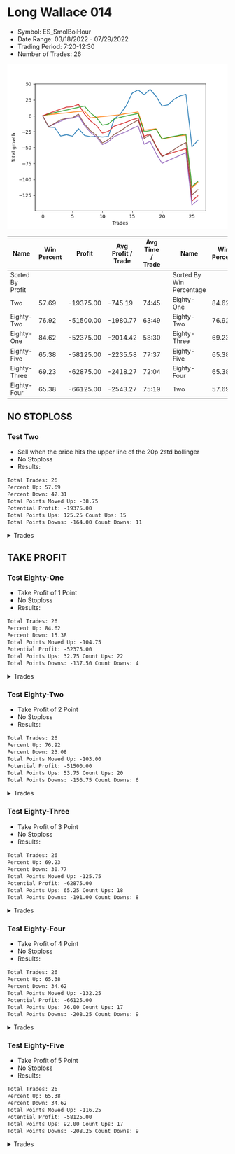 # Long Wallace 014 
- Symbol: ES_SmolBoiHour
- Date Range: 03/18/2022 - 07/29/2022
- Trading Period: 7:20-12:30
- Number of Trades: 26

![Plot](LongWallace014ES_SmolBoiHour.png)

| Name | Win Percent | Profit | Avg Profit / Trade | Avg Time / Trade |      | Name | Win Percent | Profit | Avg Profit / Trade | Avg Time / Trade |
| ---- | ----------- | ------ | ------------------ | ---------------- | ---- | ---- | ----------- | ------ | ------------------ | ---------------- |
| Sorted By <br> Profit | | | | | | Sorted By <br> Win Percentage ||||
| Two | 57.69 | -19375.00 | -745.19 | 74:45 |     | Eighty-One | 84.62 | -52375.00 | -2014.42 | 58:30 |
| Eighty-Two | 76.92 | -51500.00 | -1980.77 | 63:49 |     | Eighty-Two | 76.92 | -51500.00 | -1980.77 | 63:49 |
| Eighty-One | 84.62 | -52375.00 | -2014.42 | 58:30 |     | Eighty-Three | 69.23 | -62875.00 | -2418.27 | 72:04 |
| Eighty-Five | 65.38 | -58125.00 | -2235.58 | 77:37 |     | Eighty-Five | 65.38 | -58125.00 | -2235.58 | 77:37 |
| Eighty-Three | 69.23 | -62875.00 | -2418.27 | 72:04 |     | Eighty-Four | 65.38 | -66125.00 | -2543.27 | 75:19 |
| Eighty-Four | 65.38 | -66125.00 | -2543.27 | 75:19 |     | Two | 57.69 | -19375.00 | -745.19 | 74:45 |

## NO STOPLOSS

### Test Two
* Sell when the price hits the upper line of the 20p 2std bollinger
* No Stoploss
* Results:
```
Total Trades: 26
Percent Up: 57.69
Percent Down: 42.31
Total Points Moved Up: -38.75
Potential Profit: -19375.00
Total Points Ups: 125.25 Count Ups: 15
Total Points Downs: -164.00 Count Downs: 11
```

<details><summary>Trades</summary>

<code>In: 2022-03-21 09:35:00		Out: 2022-03-21 10:34:05		Total Position Time: 59:05		Total Move Up: -17.75		Total to Date: -17.75</code> <br />
<code>In: 2022-03-23 09:14:00		Out: 2022-03-23 10:13:55		Total Position Time: 59:55		Total Move Up: -0.50		Total to Date: -18.25</code> <br />
<code>In: 2022-03-23 09:47:00		Out: 2022-03-23 10:46:55		Total Position Time: 59:55		Total Move Up: -13.50		Total to Date: -31.75</code> <br />
<code>In: 2022-03-23 10:28:00		Out: 2022-03-23 10:54:25		Total Position Time: 26:25		Total Move Up: 2.00		Total to Date: -29.75</code> <br />
<code>In: 2022-03-25 08:14:00		Out: 2022-03-25 08:41:45		Total Position Time: 27:45		Total Move Up: -2.25		Total to Date: -32.00</code> <br />
<code>In: 2022-03-25 08:29:00		Out: 2022-03-25 08:41:45		Total Position Time: 12:45		Total Move Up: 11.75		Total to Date: -20.25</code> <br />
<code>In: 2022-03-28 08:27:00		Out: 2022-03-28 09:07:10		Total Position Time: 40:10		Total Move Up: -10.50		Total to Date: -30.75</code> <br />
<code>In: 2022-03-31 09:16:00		Out: 2022-03-31 09:44:20		Total Position Time: 28:20		Total Move Up: -2.25		Total to Date: -33.00</code> <br />
<code>In: 2022-03-31 09:23:00		Out: 2022-03-31 09:44:20		Total Position Time: 21:20		Total Move Up: 0.50		Total to Date: -32.50</code> <br />
<code>In: 2022-04-18 08:29:00		Out: 2022-04-18 08:59:35		Total Position Time: 30:35		Total Move Up: -0.75		Total to Date: -33.25</code> <br />
<code>In: 2022-04-20 09:14:00		Out: 2022-04-20 09:31:05		Total Position Time: 17:05		Total Move Up: 0.75		Total to Date: -32.50</code> <br />
<code>In: 2022-05-04 11:36:00		Out: 2022-05-04 11:43:45		Total Position Time: 07:45		Total Move Up: 27.50		Total to Date: -5.00</code> <br />
<code>In: 2022-05-13 11:07:00		Out: 2022-05-13 11:31:20		Total Position Time: 24:20		Total Move Up: 7.75		Total to Date: 2.75</code> <br />
<code>In: 2022-05-17 11:24:00		Out: 2022-05-17 11:40:00		Total Position Time: 16:00		Total Move Up: 13.00		Total to Date: 15.75</code> <br />
<code>In: 2022-05-19 10:51:00		Out: 2022-05-19 10:55:15		Total Position Time: 04:15		Total Move Up: 19.75		Total to Date: 35.50</code> <br />
<code>In: 2022-05-25 09:29:00		Out: 2022-05-25 09:45:20		Total Position Time: 16:20		Total Move Up: 5.25		Total to Date: 40.75</code> <br />
<code>In: 2022-06-06 08:15:00		Out: 2022-06-06 08:43:00		Total Position Time: 28:00		Total Move Up: -7.75		Total to Date: 33.00</code> <br />
<code>In: 2022-06-08 08:05:00		Out: 2022-06-08 08:14:00		Total Position Time: 09:00		Total Move Up: 8.50		Total to Date: 41.50</code> <br />
<code>In: 2022-06-08 09:29:00		Out: 2022-06-08 09:59:10		Total Position Time: 30:10		Total Move Up: -10.75		Total to Date: 30.75</code> <br />
<code>In: 2022-06-15 07:35:00		Out: 2022-06-15 08:34:55		Total Position Time: 59:55		Total Move Up: -15.50		Total to Date: 15.25</code> <br />
<code>In: 2022-06-27 10:45:00		Out: 2022-06-27 11:13:35		Total Position Time: 28:35		Total Move Up: 2.00		Total to Date: 17.25</code> <br />
<code>In: 2022-06-29 08:25:00		Out: 2022-06-29 08:34:40		Total Position Time: 09:40		Total Move Up: 8.50		Total to Date: 25.75</code> <br />
<code>In: 2022-07-05 08:04:00		Out: 2022-07-05 08:17:55		Total Position Time: 13:55		Total Move Up: 5.50		Total to Date: 31.25</code> <br />
<code>In: 2022-07-08 09:44:00		Out: 2022-07-08 10:10:30		Total Position Time: 26:30		Total Move Up: 2.50		Total to Date: 33.75</code> <br />
<code>In: 2022-07-12 11:36:00		Out: 2022-07-14 08:46:00		Total Position Time: 1270:00		Total Move Up: -82.50		Total to Date: -48.75</code> <br />
<code>In: 2022-07-29 08:29:00		Out: 2022-07-29 08:45:00		Total Position Time: 16:00		Total Move Up: 10.00		Total to Date: -38.75</code> <br />


</details>

## TAKE PROFIT

### Test Eighty-One
* Take Profit of 1 Point
* No Stoploss
* Results:
```
Total Trades: 26
Percent Up: 84.62
Percent Down: 15.38
Total Points Moved Up: -104.75
Potential Profit: -52375.00
Total Points Ups: 32.75 Count Ups: 22
Total Points Downs: -137.50 Count Downs: 4
```

<details><summary>Trades</summary>

<code>In: 2022-03-21 09:35:00		Out: 2022-03-21 09:44:55		Total Position Time: 09:55		Total Move Up: 1.75		Total to Date: 1.75</code> <br />
<code>In: 2022-03-23 09:14:00		Out: 2022-03-23 09:14:10		Total Position Time: 00:10		Total Move Up: 1.00		Total to Date: 2.75</code> <br />
<code>In: 2022-03-23 09:47:00		Out: 2022-03-23 09:47:35		Total Position Time: 00:35		Total Move Up: 1.00		Total to Date: 3.75</code> <br />
<code>In: 2022-03-23 10:28:00		Out: 2022-03-23 10:34:30		Total Position Time: 06:30		Total Move Up: 0.75		Total to Date: 4.50</code> <br />
<code>In: 2022-03-25 08:14:00		Out: 2022-03-25 08:15:50		Total Position Time: 01:50		Total Move Up: 1.25		Total to Date: 5.75</code> <br />
<code>In: 2022-03-25 08:29:00		Out: 2022-03-25 08:29:10		Total Position Time: 00:10		Total Move Up: 1.00		Total to Date: 6.75</code> <br />
<code>In: 2022-03-28 08:27:00		Out: 2022-03-28 08:27:45		Total Position Time: 00:45		Total Move Up: 0.75		Total to Date: 7.50</code> <br />
<code>In: 2022-03-31 09:16:00		Out: 2022-03-31 10:15:55		Total Position Time: 59:55		Total Move Up: -10.75		Total to Date: -3.25</code> <br />
<code>In: 2022-03-31 09:23:00		Out: 2022-03-31 09:44:50		Total Position Time: 21:50		Total Move Up: 1.00		Total to Date: -2.25</code> <br />
<code>In: 2022-04-18 08:29:00		Out: 2022-04-18 08:29:25		Total Position Time: 00:25		Total Move Up: 1.00		Total to Date: -1.25</code> <br />
<code>In: 2022-04-20 09:14:00		Out: 2022-04-20 09:18:50		Total Position Time: 04:50		Total Move Up: 1.00		Total to Date: -0.25</code> <br />
<code>In: 2022-05-04 11:36:00		Out: 2022-05-04 11:36:10		Total Position Time: 00:10		Total Move Up: 0.75		Total to Date: 0.50</code> <br />
<code>In: 2022-05-13 11:07:00		Out: 2022-05-13 11:09:25		Total Position Time: 02:25		Total Move Up: 1.25		Total to Date: 1.75</code> <br />
<code>In: 2022-05-17 11:24:00		Out: 2022-05-17 11:24:25		Total Position Time: 00:25		Total Move Up: 1.75		Total to Date: 3.50</code> <br />
<code>In: 2022-05-19 10:51:00		Out: 2022-05-19 10:51:15		Total Position Time: 00:15		Total Move Up: 1.00		Total to Date: 4.50</code> <br />
<code>In: 2022-05-25 09:29:00		Out: 2022-05-25 09:30:00		Total Position Time: 01:00		Total Move Up: 1.50		Total to Date: 6.00</code> <br />
<code>In: 2022-06-06 08:15:00		Out: 2022-06-06 09:14:55		Total Position Time: 59:55		Total Move Up: -28.75		Total to Date: -22.75</code> <br />
<code>In: 2022-06-08 08:05:00		Out: 2022-06-08 08:05:10		Total Position Time: 00:10		Total Move Up: 1.25		Total to Date: -21.50</code> <br />
<code>In: 2022-06-08 09:29:00		Out: 2022-06-08 09:29:15		Total Position Time: 00:15		Total Move Up: 1.00		Total to Date: -20.50</code> <br />
<code>In: 2022-06-15 07:35:00		Out: 2022-06-15 08:34:55		Total Position Time: 59:55		Total Move Up: -15.50		Total to Date: -36.00</code> <br />
<code>In: 2022-06-27 10:45:00		Out: 2022-06-27 10:51:15		Total Position Time: 06:15		Total Move Up: 1.25		Total to Date: -34.75</code> <br />
<code>In: 2022-06-29 08:25:00		Out: 2022-06-29 08:25:15		Total Position Time: 00:15		Total Move Up: 1.75		Total to Date: -33.00</code> <br />
<code>In: 2022-07-05 08:04:00		Out: 2022-07-05 08:04:10		Total Position Time: 00:10		Total Move Up: 1.75		Total to Date: -31.25</code> <br />
<code>In: 2022-07-08 09:44:00		Out: 2022-07-08 09:44:20		Total Position Time: 00:20		Total Move Up: 0.75		Total to Date: -30.50</code> <br />
<code>In: 2022-07-12 11:36:00		Out: 2022-07-14 08:46:00		Total Position Time: 1270:00		Total Move Up: -82.50		Total to Date: -113.00</code> <br />
<code>In: 2022-07-29 08:29:00		Out: 2022-07-29 08:42:00		Total Position Time: 13:00		Total Move Up: 8.25		Total to Date: -104.75</code> <br />


</details>

### Test Eighty-Two
* Take Profit of 2 Point
* No Stoploss
* Results:
```
Total Trades: 26
Percent Up: 76.92
Percent Down: 23.08
Total Points Moved Up: -103.00
Potential Profit: -51500.00
Total Points Ups: 53.75 Count Ups: 20
Total Points Downs: -156.75 Count Downs: 6
```

<details><summary>Trades</summary>

<code>In: 2022-03-21 09:35:00		Out: 2022-03-21 09:45:00		Total Position Time: 10:00		Total Move Up: 2.50		Total to Date: 2.50</code> <br />
<code>In: 2022-03-23 09:14:00		Out: 2022-03-23 09:14:55		Total Position Time: 00:55		Total Move Up: 2.50		Total to Date: 5.00</code> <br />
<code>In: 2022-03-23 09:47:00		Out: 2022-03-23 09:48:20		Total Position Time: 01:20		Total Move Up: 2.00		Total to Date: 7.00</code> <br />
<code>In: 2022-03-23 10:28:00		Out: 2022-03-23 10:54:25		Total Position Time: 26:25		Total Move Up: 2.00		Total to Date: 9.00</code> <br />
<code>In: 2022-03-25 08:14:00		Out: 2022-03-25 08:16:05		Total Position Time: 02:05		Total Move Up: 2.25		Total to Date: 11.25</code> <br />
<code>In: 2022-03-25 08:29:00		Out: 2022-03-25 08:29:20		Total Position Time: 00:20		Total Move Up: 2.00		Total to Date: 13.25</code> <br />
<code>In: 2022-03-28 08:27:00		Out: 2022-03-28 08:28:10		Total Position Time: 01:10		Total Move Up: 2.00		Total to Date: 15.25</code> <br />
<code>In: 2022-03-31 09:16:00		Out: 2022-03-31 10:15:55		Total Position Time: 59:55		Total Move Up: -10.75		Total to Date: 4.50</code> <br />
<code>In: 2022-03-31 09:23:00		Out: 2022-03-31 10:22:55		Total Position Time: 59:55		Total Move Up: -7.25		Total to Date: -2.75</code> <br />
<code>In: 2022-04-18 08:29:00		Out: 2022-04-18 09:28:55		Total Position Time: 59:55		Total Move Up: -12.00		Total to Date: -14.75</code> <br />
<code>In: 2022-04-20 09:14:00		Out: 2022-04-20 09:31:35		Total Position Time: 17:35		Total Move Up: 1.75		Total to Date: -13.00</code> <br />
<code>In: 2022-05-04 11:36:00		Out: 2022-05-04 11:36:40		Total Position Time: 00:40		Total Move Up: 8.25		Total to Date: -4.75</code> <br />
<code>In: 2022-05-13 11:07:00		Out: 2022-05-13 11:09:30		Total Position Time: 02:30		Total Move Up: 2.25		Total to Date: -2.50</code> <br />
<code>In: 2022-05-17 11:24:00		Out: 2022-05-17 11:24:35		Total Position Time: 00:35		Total Move Up: 2.25		Total to Date: -0.25</code> <br />
<code>In: 2022-05-19 10:51:00		Out: 2022-05-19 10:51:20		Total Position Time: 00:20		Total Move Up: 2.00		Total to Date: 1.75</code> <br />
<code>In: 2022-05-25 09:29:00		Out: 2022-05-25 09:30:05		Total Position Time: 01:05		Total Move Up: 1.75		Total to Date: 3.50</code> <br />
<code>In: 2022-06-06 08:15:00		Out: 2022-06-06 09:14:55		Total Position Time: 59:55		Total Move Up: -28.75		Total to Date: -25.25</code> <br />
<code>In: 2022-06-08 08:05:00		Out: 2022-06-08 08:05:25		Total Position Time: 00:25		Total Move Up: 2.00		Total to Date: -23.25</code> <br />
<code>In: 2022-06-08 09:29:00		Out: 2022-06-08 09:29:55		Total Position Time: 00:55		Total Move Up: 2.25		Total to Date: -21.00</code> <br />
<code>In: 2022-06-15 07:35:00		Out: 2022-06-15 08:34:55		Total Position Time: 59:55		Total Move Up: -15.50		Total to Date: -36.50</code> <br />
<code>In: 2022-06-27 10:45:00		Out: 2022-06-27 10:54:20		Total Position Time: 09:20		Total Move Up: 2.50		Total to Date: -34.00</code> <br />
<code>In: 2022-06-29 08:25:00		Out: 2022-06-29 08:25:15		Total Position Time: 00:15		Total Move Up: 1.75		Total to Date: -32.25</code> <br />
<code>In: 2022-07-05 08:04:00		Out: 2022-07-05 08:04:30		Total Position Time: 00:30		Total Move Up: 1.75		Total to Date: -30.50</code> <br />
<code>In: 2022-07-08 09:44:00		Out: 2022-07-08 09:44:35		Total Position Time: 00:35		Total Move Up: 1.75		Total to Date: -28.75</code> <br />
<code>In: 2022-07-12 11:36:00		Out: 2022-07-14 08:46:00		Total Position Time: 1270:00		Total Move Up: -82.50		Total to Date: -111.25</code> <br />
<code>In: 2022-07-29 08:29:00		Out: 2022-07-29 08:42:00		Total Position Time: 13:00		Total Move Up: 8.25		Total to Date: -103.00</code> <br />


</details>

### Test Eighty-Three
* Take Profit of 3 Point
* No Stoploss
* Results:
```
Total Trades: 26
Percent Up: 69.23
Percent Down: 30.77
Total Points Moved Up: -125.75
Potential Profit: -62875.00
Total Points Ups: 65.25 Count Ups: 18
Total Points Downs: -191.00 Count Downs: 8
```

<details><summary>Trades</summary>

<code>In: 2022-03-21 09:35:00		Out: 2022-03-21 09:49:45		Total Position Time: 14:45		Total Move Up: 3.75		Total to Date: 3.75</code> <br />
<code>In: 2022-03-23 09:14:00		Out: 2022-03-23 09:15:15		Total Position Time: 01:15		Total Move Up: 3.25		Total to Date: 7.00</code> <br />
<code>In: 2022-03-23 09:47:00		Out: 2022-03-23 09:52:30		Total Position Time: 05:30		Total Move Up: 3.50		Total to Date: 10.50</code> <br />
<code>In: 2022-03-23 10:28:00		Out: 2022-03-23 10:54:50		Total Position Time: 26:50		Total Move Up: 3.00		Total to Date: 13.50</code> <br />
<code>In: 2022-03-25 08:14:00		Out: 2022-03-25 09:13:55		Total Position Time: 59:55		Total Move Up: 0.75		Total to Date: 14.25</code> <br />
<code>In: 2022-03-25 08:29:00		Out: 2022-03-25 08:29:55		Total Position Time: 00:55		Total Move Up: 3.75		Total to Date: 18.00</code> <br />
<code>In: 2022-03-28 08:27:00		Out: 2022-03-28 09:26:55		Total Position Time: 59:55		Total Move Up: -15.25		Total to Date: 2.75</code> <br />
<code>In: 2022-03-31 09:16:00		Out: 2022-03-31 10:15:55		Total Position Time: 59:55		Total Move Up: -10.75		Total to Date: -8.00</code> <br />
<code>In: 2022-03-31 09:23:00		Out: 2022-03-31 10:22:55		Total Position Time: 59:55		Total Move Up: -7.25		Total to Date: -15.25</code> <br />
<code>In: 2022-04-18 08:29:00		Out: 2022-04-18 09:28:55		Total Position Time: 59:55		Total Move Up: -12.00		Total to Date: -27.25</code> <br />
<code>In: 2022-04-20 09:14:00		Out: 2022-04-20 09:32:30		Total Position Time: 18:30		Total Move Up: 2.75		Total to Date: -24.50</code> <br />
<code>In: 2022-05-04 11:36:00		Out: 2022-05-04 11:36:40		Total Position Time: 00:40		Total Move Up: 8.25		Total to Date: -16.25</code> <br />
<code>In: 2022-05-13 11:07:00		Out: 2022-05-13 11:09:35		Total Position Time: 02:35		Total Move Up: 3.00		Total to Date: -13.25</code> <br />
<code>In: 2022-05-17 11:24:00		Out: 2022-05-17 11:24:40		Total Position Time: 00:40		Total Move Up: 3.25		Total to Date: -10.00</code> <br />
<code>In: 2022-05-19 10:51:00		Out: 2022-05-19 10:51:50		Total Position Time: 00:50		Total Move Up: 3.75		Total to Date: -6.25</code> <br />
<code>In: 2022-05-25 09:29:00		Out: 2022-05-25 09:30:15		Total Position Time: 01:15		Total Move Up: 2.75		Total to Date: -3.50</code> <br />
<code>In: 2022-06-06 08:15:00		Out: 2022-06-06 09:14:55		Total Position Time: 59:55		Total Move Up: -28.75		Total to Date: -32.25</code> <br />
<code>In: 2022-06-08 08:05:00		Out: 2022-06-08 08:06:10		Total Position Time: 01:10		Total Move Up: 3.75		Total to Date: -28.50</code> <br />
<code>In: 2022-06-08 09:29:00		Out: 2022-06-08 10:28:55		Total Position Time: 59:55		Total Move Up: -19.00		Total to Date: -47.50</code> <br />
<code>In: 2022-06-15 07:35:00		Out: 2022-06-15 08:34:55		Total Position Time: 59:55		Total Move Up: -15.50		Total to Date: -63.00</code> <br />
<code>In: 2022-06-27 10:45:00		Out: 2022-06-27 11:15:35		Total Position Time: 30:35		Total Move Up: 2.75		Total to Date: -60.25</code> <br />
<code>In: 2022-06-29 08:25:00		Out: 2022-06-29 08:25:20		Total Position Time: 00:20		Total Move Up: 3.00		Total to Date: -57.25</code> <br />
<code>In: 2022-07-05 08:04:00		Out: 2022-07-05 08:04:45		Total Position Time: 00:45		Total Move Up: 2.75		Total to Date: -54.50</code> <br />
<code>In: 2022-07-08 09:44:00		Out: 2022-07-08 09:49:10		Total Position Time: 05:10		Total Move Up: 3.00		Total to Date: -51.50</code> <br />
<code>In: 2022-07-12 11:36:00		Out: 2022-07-14 08:46:00		Total Position Time: 1270:00		Total Move Up: -82.50		Total to Date: -134.00</code> <br />
<code>In: 2022-07-29 08:29:00		Out: 2022-07-29 08:42:00		Total Position Time: 13:00		Total Move Up: 8.25		Total to Date: -125.75</code> <br />


</details>

### Test Eighty-Four
* Take Profit of 4 Point
* No Stoploss
* Results:
```
Total Trades: 26
Percent Up: 65.38
Percent Down: 34.62
Total Points Moved Up: -132.25
Potential Profit: -66125.00
Total Points Ups: 76.00 Count Ups: 17
Total Points Downs: -208.25 Count Downs: 9
```

<details><summary>Trades</summary>

<code>In: 2022-03-21 09:35:00		Out: 2022-03-21 10:34:55		Total Position Time: 59:55		Total Move Up: -17.25		Total to Date: -17.25</code> <br />
<code>In: 2022-03-23 09:14:00		Out: 2022-03-23 09:15:45		Total Position Time: 01:45		Total Move Up: 4.50		Total to Date: -12.75</code> <br />
<code>In: 2022-03-23 09:47:00		Out: 2022-03-23 09:52:50		Total Position Time: 05:50		Total Move Up: 4.25		Total to Date: -8.50</code> <br />
<code>In: 2022-03-23 10:28:00		Out: 2022-03-23 10:55:05		Total Position Time: 27:05		Total Move Up: 4.00		Total to Date: -4.50</code> <br />
<code>In: 2022-03-25 08:14:00		Out: 2022-03-25 09:13:55		Total Position Time: 59:55		Total Move Up: 0.75		Total to Date: -3.75</code> <br />
<code>In: 2022-03-25 08:29:00		Out: 2022-03-25 08:29:55		Total Position Time: 00:55		Total Move Up: 3.75		Total to Date: 0.00</code> <br />
<code>In: 2022-03-28 08:27:00		Out: 2022-03-28 09:26:55		Total Position Time: 59:55		Total Move Up: -15.25		Total to Date: -15.25</code> <br />
<code>In: 2022-03-31 09:16:00		Out: 2022-03-31 10:15:55		Total Position Time: 59:55		Total Move Up: -10.75		Total to Date: -26.00</code> <br />
<code>In: 2022-03-31 09:23:00		Out: 2022-03-31 10:22:55		Total Position Time: 59:55		Total Move Up: -7.25		Total to Date: -33.25</code> <br />
<code>In: 2022-04-18 08:29:00		Out: 2022-04-18 09:28:55		Total Position Time: 59:55		Total Move Up: -12.00		Total to Date: -45.25</code> <br />
<code>In: 2022-04-20 09:14:00		Out: 2022-04-20 09:32:40		Total Position Time: 18:40		Total Move Up: 4.50		Total to Date: -40.75</code> <br />
<code>In: 2022-05-04 11:36:00		Out: 2022-05-04 11:36:40		Total Position Time: 00:40		Total Move Up: 8.25		Total to Date: -32.50</code> <br />
<code>In: 2022-05-13 11:07:00		Out: 2022-05-13 11:10:20		Total Position Time: 03:20		Total Move Up: 3.75		Total to Date: -28.75</code> <br />
<code>In: 2022-05-17 11:24:00		Out: 2022-05-17 11:24:50		Total Position Time: 00:50		Total Move Up: 3.75		Total to Date: -25.00</code> <br />
<code>In: 2022-05-19 10:51:00		Out: 2022-05-19 10:51:55		Total Position Time: 00:55		Total Move Up: 5.00		Total to Date: -20.00</code> <br />
<code>In: 2022-05-25 09:29:00		Out: 2022-05-25 09:30:30		Total Position Time: 01:30		Total Move Up: 4.00		Total to Date: -16.00</code> <br />
<code>In: 2022-06-06 08:15:00		Out: 2022-06-06 09:14:55		Total Position Time: 59:55		Total Move Up: -28.75		Total to Date: -44.75</code> <br />
<code>In: 2022-06-08 08:05:00		Out: 2022-06-08 08:10:45		Total Position Time: 05:45		Total Move Up: 4.50		Total to Date: -40.25</code> <br />
<code>In: 2022-06-08 09:29:00		Out: 2022-06-08 10:28:55		Total Position Time: 59:55		Total Move Up: -19.00		Total to Date: -59.25</code> <br />
<code>In: 2022-06-15 07:35:00		Out: 2022-06-15 08:34:55		Total Position Time: 59:55		Total Move Up: -15.50		Total to Date: -74.75</code> <br />
<code>In: 2022-06-27 10:45:00		Out: 2022-06-27 11:18:25		Total Position Time: 33:25		Total Move Up: 4.25		Total to Date: -70.50</code> <br />
<code>In: 2022-06-29 08:25:00		Out: 2022-06-29 08:28:15		Total Position Time: 03:15		Total Move Up: 4.25		Total to Date: -66.25</code> <br />
<code>In: 2022-07-05 08:04:00		Out: 2022-07-05 08:08:20		Total Position Time: 04:20		Total Move Up: 4.00		Total to Date: -62.25</code> <br />
<code>In: 2022-07-08 09:44:00		Out: 2022-07-08 10:12:00		Total Position Time: 28:00		Total Move Up: 4.25		Total to Date: -58.00</code> <br />
<code>In: 2022-07-12 11:36:00		Out: 2022-07-14 08:46:00		Total Position Time: 1270:00		Total Move Up: -82.50		Total to Date: -140.50</code> <br />
<code>In: 2022-07-29 08:29:00		Out: 2022-07-29 08:42:00		Total Position Time: 13:00		Total Move Up: 8.25		Total to Date: -132.25</code> <br />


</details>

### Test Eighty-Five
* Take Profit of 5 Point
* No Stoploss
* Results:
```
Total Trades: 26
Percent Up: 65.38
Percent Down: 34.62
Total Points Moved Up: -116.25
Potential Profit: -58125.00
Total Points Ups: 92.00 Count Ups: 17
Total Points Downs: -208.25 Count Downs: 9
```

<details><summary>Trades</summary>

<code>In: 2022-03-21 09:35:00		Out: 2022-03-21 10:34:55		Total Position Time: 59:55		Total Move Up: -17.25		Total to Date: -17.25</code> <br />
<code>In: 2022-03-23 09:14:00		Out: 2022-03-23 09:16:05		Total Position Time: 02:05		Total Move Up: 5.50		Total to Date: -11.75</code> <br />
<code>In: 2022-03-23 09:47:00		Out: 2022-03-23 09:59:10		Total Position Time: 12:10		Total Move Up: 5.25		Total to Date: -6.50</code> <br />
<code>In: 2022-03-23 10:28:00		Out: 2022-03-23 11:27:55		Total Position Time: 59:55		Total Move Up: 2.75		Total to Date: -3.75</code> <br />
<code>In: 2022-03-25 08:14:00		Out: 2022-03-25 09:13:55		Total Position Time: 59:55		Total Move Up: 0.75		Total to Date: -3.00</code> <br />
<code>In: 2022-03-25 08:29:00		Out: 2022-03-25 08:30:20		Total Position Time: 01:20		Total Move Up: 5.50		Total to Date: 2.50</code> <br />
<code>In: 2022-03-28 08:27:00		Out: 2022-03-28 09:26:55		Total Position Time: 59:55		Total Move Up: -15.25		Total to Date: -12.75</code> <br />
<code>In: 2022-03-31 09:16:00		Out: 2022-03-31 10:15:55		Total Position Time: 59:55		Total Move Up: -10.75		Total to Date: -23.50</code> <br />
<code>In: 2022-03-31 09:23:00		Out: 2022-03-31 10:22:55		Total Position Time: 59:55		Total Move Up: -7.25		Total to Date: -30.75</code> <br />
<code>In: 2022-04-18 08:29:00		Out: 2022-04-18 09:28:55		Total Position Time: 59:55		Total Move Up: -12.00		Total to Date: -42.75</code> <br />
<code>In: 2022-04-20 09:14:00		Out: 2022-04-20 09:32:55		Total Position Time: 18:55		Total Move Up: 5.25		Total to Date: -37.50</code> <br />
<code>In: 2022-05-04 11:36:00		Out: 2022-05-04 11:36:40		Total Position Time: 00:40		Total Move Up: 8.25		Total to Date: -29.25</code> <br />
<code>In: 2022-05-13 11:07:00		Out: 2022-05-13 11:10:50		Total Position Time: 03:50		Total Move Up: 5.25		Total to Date: -24.00</code> <br />
<code>In: 2022-05-17 11:24:00		Out: 2022-05-17 11:26:40		Total Position Time: 02:40		Total Move Up: 6.50		Total to Date: -17.50</code> <br />
<code>In: 2022-05-19 10:51:00		Out: 2022-05-19 10:52:20		Total Position Time: 01:20		Total Move Up: 5.75		Total to Date: -11.75</code> <br />
<code>In: 2022-05-25 09:29:00		Out: 2022-05-25 09:32:10		Total Position Time: 03:10		Total Move Up: 5.00		Total to Date: -6.75</code> <br />
<code>In: 2022-06-06 08:15:00		Out: 2022-06-06 09:14:55		Total Position Time: 59:55		Total Move Up: -28.75		Total to Date: -35.50</code> <br />
<code>In: 2022-06-08 08:05:00		Out: 2022-06-08 08:11:05		Total Position Time: 06:05		Total Move Up: 5.75		Total to Date: -29.75</code> <br />
<code>In: 2022-06-08 09:29:00		Out: 2022-06-08 10:28:55		Total Position Time: 59:55		Total Move Up: -19.00		Total to Date: -48.75</code> <br />
<code>In: 2022-06-15 07:35:00		Out: 2022-06-15 08:34:55		Total Position Time: 59:55		Total Move Up: -15.50		Total to Date: -64.25</code> <br />
<code>In: 2022-06-27 10:45:00		Out: 2022-06-27 11:19:00		Total Position Time: 34:00		Total Move Up: 5.25		Total to Date: -59.00</code> <br />
<code>In: 2022-06-29 08:25:00		Out: 2022-06-29 08:32:15		Total Position Time: 07:15		Total Move Up: 5.75		Total to Date: -53.25</code> <br />
<code>In: 2022-07-05 08:04:00		Out: 2022-07-05 08:17:50		Total Position Time: 13:50		Total Move Up: 6.25		Total to Date: -47.00</code> <br />
<code>In: 2022-07-08 09:44:00		Out: 2022-07-08 10:12:45		Total Position Time: 28:45		Total Move Up: 5.00		Total to Date: -42.00</code> <br />
<code>In: 2022-07-12 11:36:00		Out: 2022-07-14 08:46:00		Total Position Time: 1270:00		Total Move Up: -82.50		Total to Date: -124.50</code> <br />
<code>In: 2022-07-29 08:29:00		Out: 2022-07-29 08:42:00		Total Position Time: 13:00		Total Move Up: 8.25		Total to Date: -116.25</code> <br />


</details>
